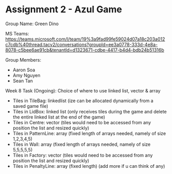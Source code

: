 # Assignment 2 - Azul Game

Group Name: Green Dino

MS Teams: https://teams.microsoft.com/l/team/19%3a9fad99fe59024d07a18c203a012c7cdb%40thread.tacv2/conversations?groupId=ee3a0778-333d-4e8a-8078-c5bee6ae91cb&tenantId=d1323671-cdbe-4417-b4d4-bdb24b51316b

Group Members:
- Aaron Soa
- Amy Nguyen
- Sean Tan

Week 8 Task (Ongoing):
Choice of where to use linked list, vector & array
- Tiles in TileBag: linkedlist (ize can be allocated dynamically from a saved game file)
- Tiles in LidBox: linked list (only receives tiles during the game and delete the entire linked list at the end of the game)
- Tiles in Centre: vector (tiles would need to be accessed from any position the list and resized quickly)
- Tiles in PatternLine: array (fixed length of arrays needed, namely of size 1,2,3,4,5)
- Tiles in Wall: array (fixed length of arrays needed, namely of size 5,5,5,5,5)
- Tiles in Factory: vector (tiles would need to be accessed from any position the list and resized quickly)
- Tiles in PenaltyLine: array (fixed length)
(add more if u can think of any)

